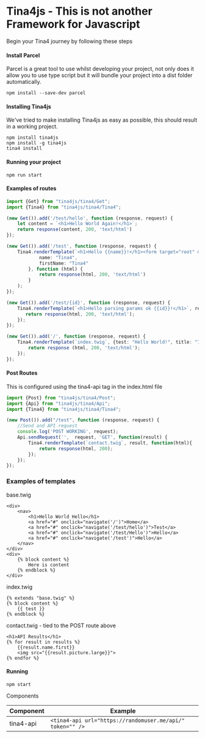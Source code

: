 # Tina4js - This is not another Framework for Javascript #

Begin your Tina4 journey by following these steps

#### Install Parcel
Parcel is a great tool to use whilst developing your project, not only does it allow you to use type script but it will bundle your project into a dist folder automatically.
```
npm install --save-dev parcel
```

#### Installing Tina4js
We've tried to make installing Tina4js as easy as possible, this should result in a working project.
```
npm install tina4js
npm install -g tina4js
tina4 install
```

#### Running your project
```
npm run start
```

#### Examples of routes

```ts
import {Get} from "tina4js/tina4/Get";
import {Tina4} from "tina4js/tina4/Tina4";

(new Get()).add('/test/hello', function (response, request) {
    let content = `<h1>Hello World Again!</h1>`;
    return response(content, 200, 'text/html')
});

(new Get()).add('/test', function (response, request) {
    Tina4.renderTemplate(`<h1>Hello {{name}}!</h1><form target="root" method="post"><input type="text" name="firstName" value="{{firstName}}"><button>Send</button></form>`, {
            name: "Tina4",
            firstName: "Tina4"
        }, function (html) {
            return response(html, 200, 'text/html')
        }
    );
});

(new Get()).add('/test/{id}', function (response, request) {
    Tina4.renderTemplate(`<h1>Hello parsing params ok {{id}}!</h1>`, request, function(html) {
       return response(html, 200, 'text/html');
    });
});

(new Get()).add('/', function (response, request) {
    Tina4.renderTemplate(`index.twig`, {test: "Hello World!", title: "Index Page"}, function(html) {
        return response (html, 200, 'text/html');
    });
});

```

#### Post Routes
This is configured using the tina4-api tag in the index.html file
```ts
import {Post} from "tina4js/tina4/Post";
import {Api} from "tina4js/tina4/Api";
import {Tina4} from "tina4js/tina4/Tina4";

(new Post()).add("/test", function (response, request) {
    //Send and API request
    console.log('POST WORKING', request);
    Api.sendRequest('',  request, 'GET', function(result) {
        Tina4.renderTemplate(`contact.twig`, result, function(html){
            return response(html, 200);
        });
    });
});
```

### Examples of templates

base.twig
```twig base.twig
<div>
    <nav>
        <h1>Hello World Hello</h1>
        <a href="#" onclick="navigate('/')">Home</a>
        <a href="#" onclick="navigate('/test/hello')">Test</a>
        <a href="#" onclick="navigate('/test/Hello')">Hello</a>
        <a href="#" onclick="navigate('/test')">Hello</a>
    </nav>
</div>
<div>
    {% block content %}
        Here is content
    {% endblock %}
</div>
```

index.twig
```twig index.twig 
{% extends "base.twig" %}
{% block content %}
    {{ test }}
{% endblock %}
```

contact.twig - tied to the POST route above
```twig contact.twig
<h1>API Results</h1>
{% for result in results %}
    {{result.name.first}}
    <img src="{{result.picture.large}}">
{% endfor %}
```

#### Running

```
npm start
```

Components

| Component | Example                                                       |
|-----------|---------------------------------------------------------------|
| tina4-api | ```<tina4-api url="https://randomuser.me/api/" token="" />``` |
